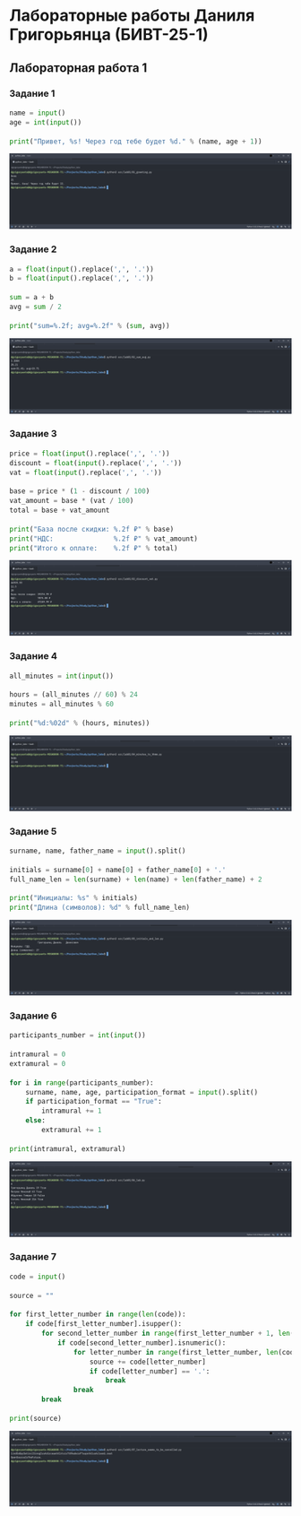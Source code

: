 # Лабораторные работы Даниля Григорьянца (БИВТ-25-1)

## Лабораторная работа 1
### Задание 1
```python
name = input()
age = int(input())

print("Привет, %s! Через год тебе будет %d." % (name, age + 1))
```
![Задание 1](./images/lab01/01_greeting.png)
### Задание 2
```python
a = float(input().replace(',', '.'))
b = float(input().replace(',', '.'))

sum = a + b
avg = sum / 2

print("sum=%.2f; avg=%.2f" % (sum, avg))
```
![Задание 2](./images/lab01/02_sum_avg.png)
### Задание 3
```python
price = float(input().replace(',', '.'))
discount = float(input().replace(',', '.'))
vat = float(input().replace(',', '.'))

base = price * (1 - discount / 100)
vat_amount = base * (vat / 100)
total = base + vat_amount

print("База после скидки: %.2f ₽" % base)
print("НДС:               %.2f ₽" % vat_amount)
print("Итого к оплате:    %.2f ₽" % total)
```
![Задание 3](./images/lab01/03_discount_vat.png)
### Задание 4
```python
all_minutes = int(input())

hours = (all_minutes // 60) % 24
minutes = all_minutes % 60

print("%d:%02d" % (hours, minutes))
```
![Задание 4](./images/lab01/04_minutes_to_hhmm.png)
### Задание 5
```python
surname, name, father_name = input().split()

initials = surname[0] + name[0] + father_name[0] + '.'
full_name_len = len(surname) + len(name) + len(father_name) + 2

print("Инициалы: %s" % initials)
print("Длина (символов): %d" % full_name_len)
```
![Задание 5](./images/lab01/05_initials_and_len.png)
### Задание 6
```python
participants_number = int(input())

intramural = 0
extramural = 0

for i in range(participants_number):
    surname, name, age, participation_format = input().split()
    if participation_format == "True":
        intramural += 1
    else:
        extramural += 1

print(intramural, extramural)
```
![Задание 6](./images/lab01/06_lab.png)
### Задание 7
```python
code = input()

source = ""

for first_letter_number in range(len(code)):
    if code[first_letter_number].isupper():
        for second_letter_number in range(first_letter_number + 1, len(code)):
            if code[second_letter_number].isnumeric():
                for letter_number in range(first_letter_number, len(code), second_letter_number - first_letter_number + 1):
                    source += code[letter_number]
                    if code[letter_number] == '.':
                        break
                break
        break

print(source)
```
![Задание 7](./images/lab01/07_lecture_seems_to_be_cancelled.png)
